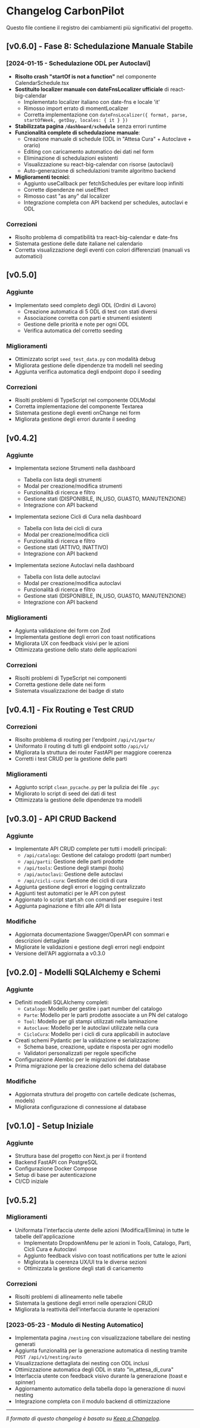 # Changelog CarbonPilot

Questo file contiene il registro dei cambiamenti più significativi del progetto.

## [v0.6.0] - Fase 8: Schedulazione Manuale Stabile

### [2024-01-15 - Schedulazione ODL per Autoclavi]

- **Risolto crash "startOf is not a function"** nel componente CalendarSchedule.tsx
- **Sostituito localizer manuale con dateFnsLocalizer ufficiale** di react-big-calendar
  - Implementato localizer italiano con date-fns e locale 'it'
  - Rimosso import errato di momentLocalizer
  - Corretta implementazione con `dateFnsLocalizer({ format, parse, startOfWeek, getDay, locales: { it } })`
- **Stabilizzata pagina `/dashboard/schedule`** senza errori runtime
- **Funzionalità complete di schedulazione manuale**:
  - Creazione manuale di schedule (ODL in "Attesa Cura" + Autoclave + orario)
  - Editing con caricamento automatico dei dati nel form
  - Eliminazione di schedulazioni esistenti
  - Visualizzazione su react-big-calendar con risorse (autoclavi)
  - Auto-generazione di schedulazioni tramite algoritmo backend
- **Miglioramenti tecnici**:
  - Aggiunto useCallback per fetchSchedules per evitare loop infiniti
  - Corrette dipendenze nei useEffect
  - Rimosso cast "as any" dal localizer
  - Integrazione completa con API backend per schedules, autoclavi e ODL

### Correzioni
- Risolto problema di compatibilità tra react-big-calendar e date-fns
- Sistemata gestione delle date italiane nel calendario
- Corretta visualizzazione degli eventi con colori differenziati (manuali vs automatici)

## [v0.5.0] 

### Aggiunte
- Implementato seed completo degli ODL (Ordini di Lavoro)
  - Creazione automatica di 5 ODL di test con stati diversi
  - Associazione corretta con parti e strumenti esistenti
  - Gestione delle priorità e note per ogni ODL
  - Verifica automatica del corretto seeding

### Miglioramenti
- Ottimizzato script `seed_test_data.py` con modalità debug
- Migliorata gestione delle dipendenze tra modelli nel seeding
- Aggiunta verifica automatica degli endpoint dopo il seeding

### Correzioni
- Risolti problemi di TypeScript nel componente ODLModal
- Corretta implementazione del componente Textarea
- Sistemata gestione degli eventi onChange nei form
- Migliorata gestione degli errori durante il seeding

## [v0.4.2] 

### Aggiunte
- Implementata sezione Strumenti nella dashboard
  - Tabella con lista degli strumenti
  - Modal per creazione/modifica strumenti
  - Funzionalità di ricerca e filtro
  - Gestione stati (DISPONIBILE, IN_USO, GUASTO, MANUTENZIONE)
  - Integrazione con API backend

- Implementata sezione Cicli di Cura nella dashboard
  - Tabella con lista dei cicli di cura
  - Modal per creazione/modifica cicli
  - Funzionalità di ricerca e filtro
  - Gestione stati (ATTIVO, INATTIVO)
  - Integrazione con API backend

- Implementata sezione Autoclavi nella dashboard
  - Tabella con lista delle autoclavi
  - Modal per creazione/modifica autoclavi
  - Funzionalità di ricerca e filtro
  - Gestione stati (DISPONIBILE, IN_USO, GUASTO, MANUTENZIONE)
  - Integrazione con API backend

### Miglioramenti
- Aggiunta validazione dei form con Zod
- Implementata gestione degli errori con toast notifications
- Migliorata UX con feedback visivi per le azioni
- Ottimizzata gestione dello stato delle applicazioni

### Correzioni
- Risolti problemi di TypeScript nei componenti
- Corretta gestione delle date nei form
- Sistemata visualizzazione dei badge di stato

## [v0.4.1] - Fix Routing e Test CRUD 

### Correzioni
- Risolto problema di routing per l'endpoint `/api/v1/parte/`
- Uniformato il routing di tutti gli endpoint sotto `/api/v1/`
- Migliorata la struttura dei router FastAPI per maggiore coerenza
- Corretti i test CRUD per la gestione delle parti

### Miglioramenti
- Aggiunto script `clean_pycache.py` per la pulizia dei file `.pyc`
- Migliorato lo script di seed dei dati di test
- Ottimizzata la gestione delle dipendenze tra modelli

## [v0.3.0] - API CRUD Backend 

### Aggiunte
- Implementate API CRUD complete per tutti i modelli principali:
  - `/api/catalogo`: Gestione del catalogo prodotti (part number)
  - `/api/parti`: Gestione delle parti prodotte
  - `/api/tools`: Gestione degli stampi (tools)
  - `/api/autoclavi`: Gestione delle autoclavi
  - `/api/cicli-cura`: Gestione dei cicli di cura
- Aggiunta gestione degli errori e logging centralizzato
- Aggiunti test automatici per le API con pytest
- Aggiornato lo script start.sh con comandi per eseguire i test
- Aggiunta paginazione e filtri alle API di lista

### Modifiche
- Aggiornata documentazione Swagger/OpenAPI con sommari e descrizioni dettagliate
- Migliorate le validazioni e gestione degli errori negli endpoint
- Versione dell'API aggiornata a v0.3.0

## [v0.2.0] - Modelli SQLAlchemy e Schemi 

### Aggiunte
- Definiti modelli SQLAlchemy completi:
  - `Catalogo`: Modello per gestire i part number del catalogo
  - `Parte`: Modello per le parti prodotte associate a un PN del catalogo
  - `Tool`: Modello per gli stampi utilizzati nella laminazione
  - `Autoclave`: Modello per le autoclavi utilizzate nella cura
  - `CicloCura`: Modello per i cicli di cura applicabili in autoclave
- Creati schemi Pydantic per la validazione e serializzazione:
  - Schema base, creazione, update e risposta per ogni modello
  - Validatori personalizzati per regole specifiche
- Configurazione Alembic per le migrazioni del database
- Prima migrazione per la creazione dello schema del database

### Modifiche
- Aggiornata struttura del progetto con cartelle dedicate (schemas, models)
- Migliorata configurazione di connessione al database

## [v0.1.0] - Setup Iniziale 

### Aggiunte
- Struttura base del progetto con Next.js per il frontend
- Backend FastAPI con PostgreSQL
- Configurazione Docker Compose
- Setup di base per autenticazione
- CI/CD iniziale

## [v0.5.2] 

### Miglioramenti
- Uniformata l'interfaccia utente delle azioni (Modifica/Elimina) in tutte le tabelle dell'applicazione
  - Implementato DropdownMenu per le azioni in Tools, Catalogo, Parti, Cicli Cura e Autoclavi
  - Aggiunto feedback visivo con toast notifications per tutte le azioni
  - Migliorata la coerenza UX/UI tra le diverse sezioni
  - Ottimizzata la gestione degli stati di caricamento

### Correzioni
- Risolti problemi di allineamento nelle tabelle
- Sistemata la gestione degli errori nelle operazioni CRUD
- Migliorata la reattività dell'interfaccia durante le operazioni

### [2023-05-23 - Modulo di Nesting Automatico]

- Implementata pagina `/nesting` con visualizzazione tabellare dei nesting generati
- Aggiunta funzionalità per la generazione automatica di nesting tramite `POST /api/v1/nesting/auto`
- Visualizzazione dettagliata dei nesting con ODL inclusi
- Ottimizzazione automatica degli ODL in stato "in_attesa_di_cura"
- Interfaccia utente con feedback visivo durante la generazione (toast e spinner)
- Aggiornamento automatico della tabella dopo la generazione di nuovi nesting
- Integrazione completa con il modulo backend di ottimizzazione

---

_Il formato di questo changelog è basato su [Keep a Changelog](https://keepachangelog.com/it/1.0.0/)._ 